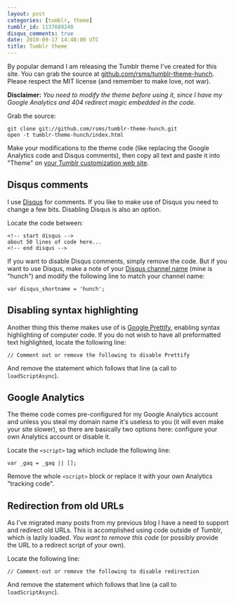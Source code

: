 ```yaml
---
layout: post
categories: [tumblr, theme]
tumblr_id: 1137689240
disqus_comments: true
date: 2010-09-17 14:48:00 UTC
title: Tumblr theme
---
```


By popular demand I am releasing the Tumblr theme I've created for this site. You can grab the source at [github.com/rsms/tumblr-theme-hunch](http://github.com/rsms/tumblr-theme-hunch). Please respect the MIT license (and remember to make love, not war).

**Disclaimer:** *You need to modify the theme before using it, since I have my Google Analytics and 404 redirect magic embedded in the code*.

Grab the source:

    git clone git://github.com/rsms/tumblr-theme-hunch.git
    open -t tumblr-theme-hunch/index.html

Make your modifications to the theme code (like replacing the Google Analytics code and Disqus comments), then copy all text and paste it into "Theme" on [your Tumblr customization web site](http://www.tumblr.com/customize).

<!-- more -->

## Disqus comments

I use [Disqus](http://disqus.com/) for comments. If you like to make use of Disqus you need to change a few bits. Disabling Disqus is also an option.

Locate the code between:

    <!-- start disqus -->
    about 50 lines of code here...
    <!-- end disqus -->

If you want to disable Disqus comments, simply remove the code. But if you want to use Disqus, make a note of your [Disqus channel name](http://disqus.com/comments/settings/) (mine is "hunch") and modify the following line to match your channel name:

    var disqus_shortname = 'hunch';

## Disabling syntax highlighting

Another thing this theme makes use of is [Google Prettify](http://code.google.com/p/google-code-prettify/), enabling syntax highlighting of computer code. If you do not wish to have all preformatted text highlighted, locate the following line:

    // Comment out or remove the following to disable Prettify

And remove the statement which follows that line (a call to `loadScriptAsync`).

## Google Analytics

The theme code comes pre-configured for my Google Analytics account and unless you steal my domain name it's useless to you (it will even make your site slower), so there are basically two options here: configure your own Analytics account or disable it.

Locate the `<script>` tag which include the following line:

    var _gaq = _gaq || [];

Remove the whole `<script>` block or replace it with your own Analytics "tracking code".

## Redirection from old URLs

As I've migrated many posts from my previous blog I have a need to support and redirect old URLs. This is accomplished using code outside of Tumblr, which is lazily loaded. *You want to remove this code* (or possibly provide the URL to a redirect script of your own).

Locate the following line:

    // Comment-out or remove the following to disable redirection

And remove the statement which follows that line (a call to `loadScriptAsync`).